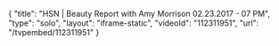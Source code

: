 {
    "title": "HSN | Beauty Report with Amy Morrison 02.23.2017 - 07 PM",
    "type": "solo",
    "layout": "iframe-static",
    "videoId": "112311951",
    "url": "\/tvpembed\/112311951"
}